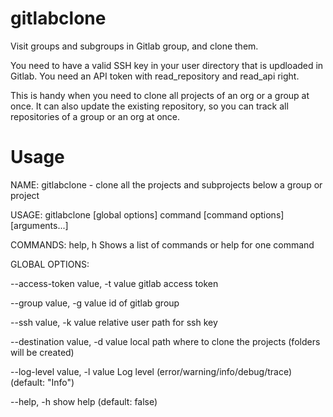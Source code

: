 # gitlabclone
Visit groups and subgroups in Gitlab group, and clone them.

You need to have a valid SSH key in your user directory that is updloaded in Gitlab.
You need an API token with read_repository and read_api right.

This is handy when you need to clone all projects of an org or a group at once. It can also update the existing repository, so you can track all repositories of a group or an org at once.

# Usage
NAME:
   gitlabclone - clone all the projects and subprojects below a group or project

USAGE:
   gitlabclone [global options] command [command options] [arguments...]

COMMANDS:
   help, h  Shows a list of commands or help for one command

GLOBAL OPTIONS:

   --access-token value, -t value  gitlab access token
 
   --group value, -g value         id of gitlab group
 
   --ssh value, -k value           relative user path for ssh key
   
   --destination value, -d value   local path where to clone the projects (folders will be created)
   
   --log-level value, -l value     Log level (error/warning/info/debug/trace) (default: "Info")
   
   --help, -h                      show help (default: false)


